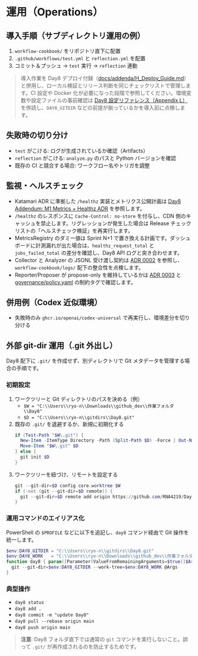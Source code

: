 # 運用（Operations）

## 導入手順（サブディレクトリ運用の例）
1. `workflow-cookbook/` をリポジトリ直下に配置
2. `.github/workflows/test.yml` と `reflection.yml` を配置
3. コミット＆プッシュ → `test` 実行 → `reflection` 連動

> 導入作業を Day8 デプロイ付録（[docs/addenda/H_Deploy_Guide.md](../../addenda/H_Deploy_Guide.md)）と併用し、ローカル検証とリリース判断を同じチェックリストで管理します。CI 設定や Docker 化が必要になった段階で参照してください。環境変数や設定ファイルの事前確認は [Day8 設定リファレンス（Appendix L）](../../addenda/L_Config_Reference.md) を併読し、`DAY8_GITDIR` などの前提が揃っているかを導入前に点検します。

## 失敗時の切り分け
- `test` がこける: ログが生成されているか確認（Artifacts）
- `reflection` がこける: `analyze.py` のパスと Python バージョンを確認
- 既存の CI と競合する場合: ワークフロー名やトリガを調整

## 監視・ヘルスチェック
- Katamari ADR に準拠した `/healthz` 実装とメトリクス公開計画は [Day8 Addendum: M1 Metrics + Healthz ADR](../../addenda/M1_Metrics_Healthz_ADR.md) を参照します。
- `/healthz` のレスポンスに `Cache-Control: no-store` を付与し、CDN 側のキャッシュを禁止します。リグレッションが発生した場合は Release チェックリストの「ヘルスチェック検証」を再実行します。
- MetricsRegistry のダミー値は Sprint N+1 で置き換える計画です。ダッシュボードに計測漏れが出た場合は、`healthz_request_total` と `jobs_failed_total` の差分を確認し、Day8 API ログと突き合わせます。
- Collector と Analyzer の JSONL 受け渡し契約は [ADR 0002](../../adr/0002-jsonl-event-contract.md) を参照し、`workflow-cookbook/logs/` 配下の整合性を点検します。
- Reporter/Proposer が propose-only を維持しているかは [ADR 0003](../../adr/0003-propose-only-governance.md) と [governance/policy.yaml](../../../governance/policy.yaml) の制約タグで確認します。

## 併用例（Codex 近似環境）
- 失敗時のみ `ghcr.io/openai/codex-universal` で再実行し、環境差分を切り分ける

## 外部 git-dir 運用（.git 外出し）
Day8 配下に `.git/` を作成せず、別ディレクトリで Git メタデータを管理する場合の手順です。

### 初期設定
1. ワークツリーと Git ディレクトリのパスを決める（例）
   - `$W = "C:\\Users\\ryo-n\\Downloads\\github_dev\\作業フォルダ\\Day8"`
   - `$D = "C:\\Users\\ryo-n\\gitdirs\\Day8.git"`
2. 既存の `.git/` を退避するか、新規に初期化する
   ```powershell
   if (Test-Path "$W\.git") {
     New-Item -ItemType Directory -Path (Split-Path $D) -Force | Out-Null
     Move-Item "$W\.git" $D
   } else {
     git init $D
   }
   ```
3. ワークツリーを紐づけ、リモートを設定する
   ```powershell
   git --git-dir=$D config core.worktree $W
   if (-not (git --git-dir=$D remote)) {
     git --git-dir=$D remote add origin https://github.com/RNA4219/Day8.git
   }
   ```

### 運用コマンドのエイリアス化
PowerShell の `$PROFILE` などに以下を追記し、`day8` コマンド経由で Git 操作を統一します。
```powershell
$env:DAY8_GITDIR = "C:\\Users\\ryo-n\\gitdirs\\Day8.git"
$env:DAY8_WORK   = "C:\\Users\\ryo-n\\Downloads\\github_dev\\作業フォルダ\\Day8"
function day8 { param([Parameter(ValueFromRemainingArguments=$true)]$Args)
  git --git-dir=$env:DAY8_GITDIR --work-tree=$env:DAY8_WORK @Args
}
```

### 典型操作
- `day8 status`
- `day8 add .`
- `day8 commit -m "update Day8"`
- `day8 pull --rebase origin main`
- `day8 push origin main`

> **注意**: Day8 フォルダ直下では通常の `git` コマンドを実行しないこと。誤って `.git/` が再作成されるのを防止するためです。
